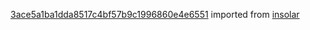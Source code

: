 [3ace5a1ba1dda8517c4bf57b9c1996860e4e6551](https://github.com/insolar/insolar/commit/3ace5a1ba1dda8517c4bf57b9c1996860e4e6551) imported from [insolar](https://github.com/insolar/insolar)
